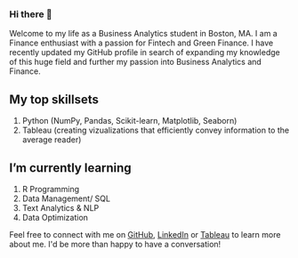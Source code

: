 ### Hi there 👋

Welcome to my life as a Business Analytics student in Boston, MA. I am a Finance enthusiast with a passion for Fintech and Green Finance.  I have recently updated my GitHub profile in search of expanding my knowledge of this huge field and further my passion into Business Analytics and Finance.


## My top skillsets
1. Python (NumPy, Pandas, Scikit-learn, Matplotlib, Seaborn)
2. Tableau (creating vizualizations that efficiently convey information to the average reader)

## I’m currently learning
1. R Programming
2. Data Management/ SQL
3. Text Analytics & NLP
4. Data Optimization

Feel free to connect with me on [GitHub](https://github.com/KatharinaBursy), [LinkedIn](https://www.linkedin.com/in/katharina-sabrina-bursy/) or [Tableau](https://public.tableau.com/app/profile/katharina.bursy#!/) to learn more about me. I'd be more than happy to have a conversation!

